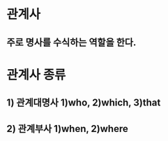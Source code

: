 # 관계사

## 주로 명사를 수식하는 역할을 한다.

# 관계사 종류
## 1) 관계대명사 1)who, 2)which, 3)that

## 2) 관계부사 1)when, 2)where
